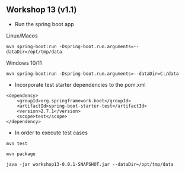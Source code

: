 ## Workshop 13 (v1.1)

- Run the spring boot app

Linux/Macos

```
mvn spring-boot:run -Dspring-boot.run.arguments=--dataDir=/opt/tmp/data
```

Windows 10/11

```
mvn spring-boot:run -Dspring-boot.run.arguments=--dataDir=C:/data
```

- Incorporate test starter dependencies to the pom.xml

```
<dependency>
    <groupId>org.springframework.boot</groupId>
    <artifactId>spring-boot-starter-test</artifactId>
    <version>2.7.1</version>
    <scope>test</scope>
</dependency>

```

- In order to execute test cases

```
mvn test
```

```
mvn package
```

```
java -jar workshop13-0.0.1-SNAPSHOT.jar --dataDir=/opt/tmp/data
```
